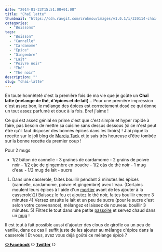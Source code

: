 ```yaml
---
date: "2014-01-23T15:51:00+01:00"
title: "Chaï latte"
thumbnail: "https://cdn.rawgit.com/crokmou/images/v1.0.1/i/220114-chai-latte-tea.jpg"
categories:
  - "Boissons"
tags:
  - "Boisson"
  - "Cannelle"
  - "Cardamome"
  - "Epice"
  - "Gingembre"
  - "Lait"
  - "Poivre noir"
  - "Thé"
  - "The noir"
description: ""
slug: "chai-latte"
---
```


En toute honnêteté c'est la première fois de ma vie que je goûte un **Chaï latte (mélange de thé, d'épices et de lait)**... Pour une première impression c'est assez bon, le mélange des épices est correctement dosé ce qui donne un tout assez parfumé et doux à la fois. Bref j'aime !

Ce qui est assez génial en prime c'est que c'est simple et hyper rapide à faire, pas besoin de mettre sa cuisine sans dessus dessous (si ce n'est peut être qu'il faut disposer des bonnes épices dans les tiroirs) ! J'ai piqué la recette sur le joli blog de [Marcia Tack](http://www.marciatack.fr/recette-chai-tea-latte/) et je suis très heureuse d'être tombée sur la bonne recette du premier coup !

Pour 2 mugs

- 1/2 bâton de cannelle - 3 graines de cardamome - 2 grains de poivre noir - 1/2 càc de gingembre en poudre - 1/2 càs de thé noir - 1 mug d'eau - 1/2 mug de lait - sucre

1) Dans une casserole, faites bouillir pendant 3 minutes les épices (cannelle, cardamome, poivre et gingembre) avec l'eau. (Certains moulent leurs épices à l'aide d'un [mortier](http://www.rueducommerce.fr/m/pl/malid:43774615) avant de les ajouter à la casserole)2) Baissez le feu et ajoutez le thé noir, faites bouillir encore 3 minutes 4) Versez ensuite le lait et un peu de sucre (pour le sucre c'est selon votre convenance), mélangez et laissez de nouveau bouillir 3 minutes. 5) Filtrez le tout dans une petite [passoire](http://www.rueducommerce.fr/index/passoire) et servez chaud dans un [mug](http://www.rueducommerce.fr/m/pl/malid:4769906) !

Il est tout à fait possible aussi d'ajouter des clous de girofle ou un peu de vanille, dans ce cas il suffit juste de les ajouter au mélange d'épice dans la casserole ! Et vous, avez vous déjà goûté ce mélange épicé ?

[**○<span style="font-size: xx-small; margin: 0px; outline: 0px; padding: 0px;"><span style="font-family: Arial, Helvetica, sans-serif; margin: 0px; outline: 0px; padding: 0px;"> </span></span>Facebook**](https://www.facebook.com/pages/CroKMou/148093255259077) ○ [**Twitter**](https://twitter.com/Crokmou) ○